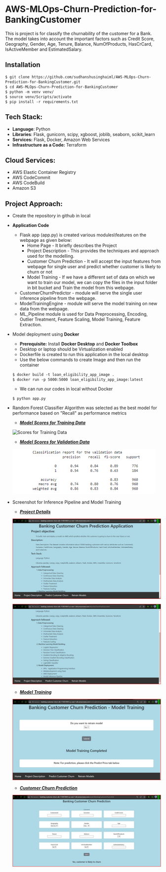# AWS-MLOps-Churn-Prediction-for-BankingCustomer
This is project is for classify the churnability of the customer for a Bank. The model takes into account the important factors such as Credit Score, Geography, Gender, Age, Tenure, Balance, NumOfProducts, HasCrCard, IsActiveMember and	EstimatedSalary.  

## Installation
```
$ git clone https://github.com/sudhanshusinghaiml/AWS-MLOps-Churn-Prediction-for-BankingCustomer.git
$ cd AWS-MLOps-Churn-Prediction-for-BankingCustomer
$ python -m venv venv/
$ source venv/Scripts/activate
$ pip install -r requirements.txt
```

## Tech Stack:
 - **Language**: Python
 - **Libraries**: Flask, gunicorn, scipy, xgboost, joblib, seaborn, scikit_learn
 - **Services:** Flask, Docker, Amazon Web Services
 - **Infrastructure as a Code:** Terraform

## Cloud Services:
 - AWS Elastic Container Registry
 - AWS CodeCommit
 - AWS CodeBuild
 - Amazon S3

## Project Approach:
 - Create the repository in github in local
 - **Application Code**
    - Flask app (app.py) is created various modules\features on the webpage as given below:
        - Home Page - It briefly describes the Project
        - Project Description - This provides the techniques and approach used for the modelling.
        - Customer Churn Prediction - It will accept the input features from webpage for single user and predict whether customer is likely to churn or not
        - Model Training - If we have a different set of data on which we want to train our model, we can copy the files in the input folder in bit bucket and Train the model from this webpage.
    - CustomerChurnPredictor - module will serve the single user inference pipeline from the webpage.
    - ModelTrainingEngine - module will serve the model training on new data from the webpage.
    - ML_Pipeline module is used for Data Preprocessing, Encoding, Outlier Treatment, Feature Scaling, Model Training, Feature Extraction.

 - Model deployment using **Docker**
    - **Prerequisite:** Install **Docker Desktop** and **Docker Toolbox**
    - Desktop or laptop should be Virtualization enabled
    - Dockerfile is created to run this application in the local desktop
    - Use the below commands to create Image and then run the container
    ```
    $ docker build -t loan_eligibility_app_image .
    $ docker run -p 5000:5000 loan_eligibility_app_image:latest
    ```
    - We can run our codes in local without Docker
    ```
    $ python app.py
    ```

- Random Forest Classifier Algorithm was selected as the best model for performance based on "Recall" as performance metrics
  * ***[Model Scores for Training Data](https://github.com/sudhanshusinghaiml/AWS-MLOps-Churn-Prediction-for-BankingCustomer/blob/develop/outputimages/PerformanceScoreTrainingData.png)***
    
  ![Scores for Training Data](https://github.com/sudhanshusinghaiml/AWS-MLOps-Churn-Prediction-for-BankingCustomer/blob/develop/outputimages/PerformanceScoreonTrainingData.png)

  * ***[Model Scores for Validation Data](https://github.com/sudhanshusinghaiml/AWS-MLOps-Churn-Prediction-for-BankingCustomer/blob/develop/outputimages/PerformanceScoreonValidationData.png)***
    
  ![Scores for Validation Data](https://github.com/sudhanshusinghaiml/AWS-MLOps-Churn-Prediction-for-BankingCustomer/blob/develop/outputimages/PerformanceScoreonValidationData.png)

- Screenshot for Inference Pipeline and Model Training

  * ***[Project Details](https://github.com/sudhanshusinghaiml/AWS-MLOps-Churn-Prediction-for-BankingCustomer/blob/develop/outputimages/ProjectDescription01.jpg)***
    
  ![Project](https://github.com/sudhanshusinghaiml/AWS-MLOps-Churn-Prediction-for-BankingCustomer/blob/develop/outputimages/ProjectDescription01.jpg)

  ![Project](https://github.com/sudhanshusinghaiml/AWS-MLOps-Churn-Prediction-for-BankingCustomer/blob/develop/outputimages/ProjectDescription02.jpg)

  * ***[Model Training](https://github.com/sudhanshusinghaiml/AWS-MLOps-Churn-Prediction-for-BankingCustomer/blob/develop/outputimages/ModelTraining.jpg)***
    
  ![ModelTraining](https://github.com/sudhanshusinghaiml/AWS-MLOps-Churn-Prediction-for-BankingCustomer/blob/develop/outputimages/ModelTraining.jpg)


  * ***[Customer Churn Prediction](https://github.com/sudhanshusinghaiml/AWS-MLOps-Churn-Prediction-for-BankingCustomer/blob/develop/outputimages/CustomerChurnPrediction.jpg)***
    
  ![Result](https://github.com/sudhanshusinghaiml/AWS-MLOps-Churn-Prediction-for-BankingCustomer/blob/develop/outputimages/CustomerChurnPrediction.jpg)